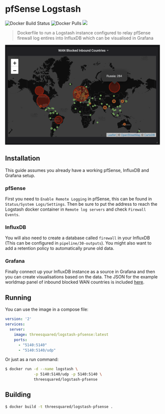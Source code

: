 # pfSense Logstash

![Docker Build Status](https://img.shields.io/docker/cloud/build/threesquared/logstash-pfsense.svg)
![Docker Pulls](https://img.shields.io/docker/pulls/threesquared/logstash-pfsense.svg)
[![](https://images.microbadger.com/badges/image/threesquared/logstash-pfsense.svg)](https://microbadger.com/images/threesquared/logstash-pfsense)

> Dockerfile to run a Logstash instance configured to relay pfSense firewall log entires into InfluxDB which can be visualised in Grafana

![](map.png)

## Installation

This guide assumes you already have a working pfSense, InfluxDB and Grafana setup.

### pfSense

First you need to `Enable Remote Logging` in pfSense, this can be found in `Status/System Logs/Settings`. Then be sure to put the address to reach the Logstash docker container in `Remote log servers` and check `Firewall Events`.

### InfluxDB

You will also need to create a database called `firewall` in your InfluxDB (This can be configured in `pipeline/30-outputs`). You might also want to add a retention policy to automatically prune old data.

### Grafana

Finally connect up your InfluxDB instance as a source in Grafana and then you can create visualisations based on the data. The JSON for the example worldmap panel of inbound blocked WAN countries is included [here](./panel.json).

## Running

You can use the image in a compose file:

```yaml
version: '2'
services:
  server:
    image: threesquared/logstash-pfsense:latest
    ports:
      - "5140:5140"
      - "5140:5140/udp"
```

Or just as a run command:

```bash
$ docker run -d --name logstash \
             -p 5140:5140/udp -p 5140:5140 \
             threesquared/logstash-pfsense
```

## Building

```bash
$ docker build -t threesquared/logstash-pfsense .
```
